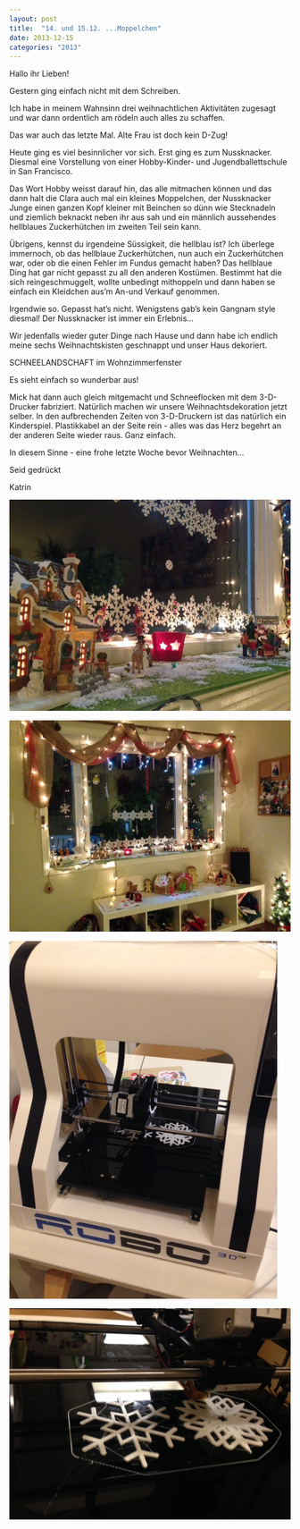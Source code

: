 ```yaml
---
layout: post
title:  "14. und 15.12. ...Moppelchen"
date: 2013-12-15
categories: "2013"
---
```




Hallo ihr Lieben!



Gestern ging einfach nicht mit dem Schreiben. 



Ich habe in meinem Wahnsinn drei weihnachtlichen Aktivitäten zugesagt und war dann ordentlich am rödeln auch alles zu schaffen.



Das war auch das letzte Mal. Alte Frau ist doch kein D-Zug!



Heute ging es viel besinnlicher vor sich. Erst ging es zum Nussknacker. Diesmal eine Vorstellung von einer Hobby-Kinder- und Jugendballettschule in San Francisco.



Das Wort Hobby weisst darauf hin, das alle mitmachen können und das dann halt die Clara auch mal ein kleines Moppelchen, der Nussknacker Junge einen ganzen Kopf kleiner mit Beinchen so dünn wie Stecknadeln und ziemlich beknackt neben ihr aus sah und ein männlich aussehendes hellblaues Zuckerhütchen im zweiten Teil sein kann. 

Übrigens, kennst du irgendeine Süssigkeit, die hellblau ist? Ich überlege immernoch, ob das hellblaue Zuckerhütchen, nun auch ein Zuckerhütchen war, oder ob die einen Fehler im Fundus gemacht haben? Das hellblaue Ding hat gar nicht gepasst zu all den anderen Kostümen. Bestimmt hat die sich reingeschmuggelt, wollte unbedingt mithoppeln und dann haben se einfach ein Kleidchen aus’m An-und Verkauf genommen.

Irgendwie so. Gepasst hat’s nicht. Wenigstens gab’s kein Gangnam style diesmal! Der Nussknacker ist immer ein Erlebnis...



Wir jedenfalls wieder guter Dinge nach Hause und dann habe ich endlich meine sechs Weihnachtskisten geschnappt und unser Haus dekoriert.



SCHNEELANDSCHAFT im Wohnzimmerfenster



Es sieht einfach so wunderbar aus! 



Mick hat dann auch gleich mitgemacht und Schneeflocken mit dem 3-D-Drucker fabriziert. Natürlich machen wir unsere Weihnachtsdekoration jetzt selber. In den aufbrechenden Zeiten von 3-D-Druckern ist das natürlich ein Kinderspiel. Plastikkabel an der Seite rein - alles was das Herz begehrt an der anderen Seite wieder raus. Ganz einfach.



In diesem Sinne - eine frohe letzte Woche bevor Weihnachten…



Seid gedrückt



Katrin















![photo 1.JPG](/assets/2013-12-15/photo%201.JPG)

![photo 2.JPG](/assets/2013-12-15/photo%202.JPG)

![photo 3.JPG](/assets/2013-12-15/photo%203.JPG)

![photo 4.JPG](/assets/2013-12-15/photo%204.JPG)

